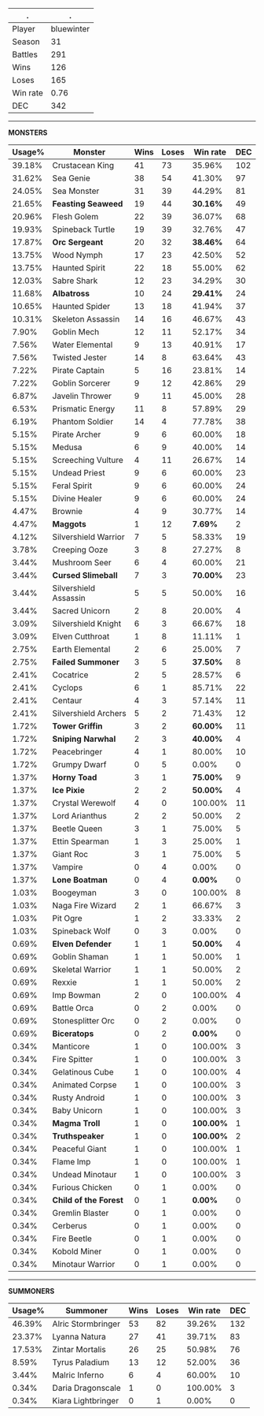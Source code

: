 .|.
|-|-
Player|bluewinter
Season|31
Battles|291
Wins|126
Loses|165
Win rate|0.76
DEC|342

---
**MONSTERS**

Usage%|Monster|Wins|Loses|Win rate|DEC|
-|-|-|-|-|-|
39.18%|Crustacean King|41|73|35.96%|102|
31.62%|Sea Genie|38|54|41.30%|97|
24.05%|Sea Monster|31|39|44.29%|81|
21.65%|**Feasting Seaweed**|19|44|**30.16%**|49|
20.96%|Flesh Golem|22|39|36.07%|68|
19.93%|Spineback Turtle|19|39|32.76%|47|
17.87%|**Orc Sergeant**|20|32|**38.46%**|64|
13.75%|Wood Nymph|17|23|42.50%|52|
13.75%|Haunted Spirit|22|18|55.00%|62|
12.03%|Sabre Shark|12|23|34.29%|30|
11.68%|**Albatross**|10|24|**29.41%**|24|
10.65%|Haunted Spider|13|18|41.94%|37|
10.31%|Skeleton Assassin|14|16|46.67%|43|
7.90%|Goblin Mech|12|11|52.17%|34|
7.56%|Water Elemental|9|13|40.91%|17|
7.56%|Twisted Jester|14|8|63.64%|43|
7.22%|Pirate Captain|5|16|23.81%|14|
7.22%|Goblin Sorcerer|9|12|42.86%|29|
6.87%|Javelin Thrower|9|11|45.00%|28|
6.53%|Prismatic Energy|11|8|57.89%|29|
6.19%|Phantom Soldier|14|4|77.78%|38|
5.15%|Pirate Archer|9|6|60.00%|18|
5.15%|Medusa|6|9|40.00%|14|
5.15%|Screeching Vulture|4|11|26.67%|14|
5.15%|Undead Priest|9|6|60.00%|23|
5.15%|Feral Spirit|9|6|60.00%|24|
5.15%|Divine Healer|9|6|60.00%|24|
4.47%|Brownie|4|9|30.77%|14|
4.47%|**Maggots**|1|12|**7.69%**|2|
4.12%|Silvershield Warrior|7|5|58.33%|19|
3.78%|Creeping Ooze|3|8|27.27%|8|
3.44%|Mushroom Seer|6|4|60.00%|21|
3.44%|**Cursed Slimeball**|7|3|**70.00%**|23|
3.44%|Silvershield Assassin|5|5|50.00%|16|
3.44%|Sacred Unicorn|2|8|20.00%|4|
3.09%|Silvershield Knight|6|3|66.67%|18|
3.09%|Elven Cutthroat|1|8|11.11%|1|
2.75%|Earth Elemental|2|6|25.00%|7|
2.75%|**Failed Summoner**|3|5|**37.50%**|8|
2.41%|Cocatrice|2|5|28.57%|6|
2.41%|Cyclops|6|1|85.71%|22|
2.41%|Centaur|4|3|57.14%|11|
2.41%|Silvershield Archers|5|2|71.43%|12|
1.72%|**Tower Griffin**|3|2|**60.00%**|11|
1.72%|**Sniping Narwhal**|2|3|**40.00%**|4|
1.72%|Peacebringer|4|1|80.00%|10|
1.72%|Grumpy Dwarf|0|5|0.00%|0|
1.37%|**Horny Toad**|3|1|**75.00%**|9|
1.37%|**Ice Pixie**|2|2|**50.00%**|4|
1.37%|Crystal Werewolf|4|0|100.00%|11|
1.37%|Lord Arianthus|2|2|50.00%|2|
1.37%|Beetle Queen|3|1|75.00%|5|
1.37%|Ettin Spearman|1|3|25.00%|1|
1.37%|Giant Roc|3|1|75.00%|5|
1.37%|Vampire|0|4|0.00%|0|
1.37%|**Lone Boatman**|0|4|**0.00%**|0|
1.03%|Boogeyman|3|0|100.00%|8|
1.03%|Naga Fire Wizard|2|1|66.67%|3|
1.03%|Pit Ogre|1|2|33.33%|2|
1.03%|Spineback Wolf|0|3|0.00%|0|
0.69%|**Elven Defender**|1|1|**50.00%**|4|
0.69%|Goblin Shaman|1|1|50.00%|1|
0.69%|Skeletal Warrior|1|1|50.00%|2|
0.69%|Rexxie|1|1|50.00%|2|
0.69%|Imp Bowman|2|0|100.00%|4|
0.69%|Battle Orca|0|2|0.00%|0|
0.69%|Stonesplitter Orc|0|2|0.00%|0|
0.69%|**Biceratops**|0|2|**0.00%**|0|
0.34%|Manticore|1|0|100.00%|3|
0.34%|Fire Spitter|1|0|100.00%|3|
0.34%|Gelatinous Cube|1|0|100.00%|4|
0.34%|Animated Corpse|1|0|100.00%|3|
0.34%|Rusty Android|1|0|100.00%|3|
0.34%|Baby Unicorn|1|0|100.00%|3|
0.34%|**Magma Troll**|1|0|**100.00%**|1|
0.34%|**Truthspeaker**|1|0|**100.00%**|2|
0.34%|Peaceful Giant|1|0|100.00%|1|
0.34%|Flame Imp|1|0|100.00%|1|
0.34%|Undead Minotaur|1|0|100.00%|3|
0.34%|Furious Chicken|0|1|0.00%|0|
0.34%|**Child of the Forest**|0|1|**0.00%**|0|
0.34%|Gremlin Blaster|0|1|0.00%|0|
0.34%|Cerberus|0|1|0.00%|0|
0.34%|Fire Beetle|0|1|0.00%|0|
0.34%|Kobold Miner|0|1|0.00%|0|
0.34%|Minotaur Warrior|0|1|0.00%|0|

---
**SUMMONERS**

Usage%|Summoner|Wins|Loses|Win rate|DEC|
-|-|-|-|-|-|
46.39%|Alric Stormbringer|53|82|39.26%|132|
23.37%|Lyanna Natura|27|41|39.71%|83|
17.53%|Zintar Mortalis|26|25|50.98%|76|
8.59%|Tyrus Paladium|13|12|52.00%|36|
3.44%|Malric Inferno|6|4|60.00%|10|
0.34%|Daria Dragonscale|1|0|100.00%|3|
0.34%|Kiara Lightbringer|0|1|0.00%|0|
